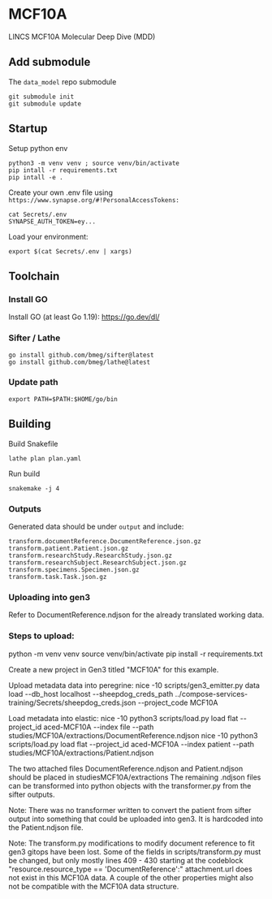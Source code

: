 
# MCF10A
LINCS MCF10A Molecular Deep Dive (MDD)

## Add submodule
The `data_model` repo submodule
```
git submodule init
git submodule update
```

## Startup

Setup python env
```
python3 -m venv venv ; source venv/bin/activate
pip intall -r requirements.txt
pip intall -e .
```


Create your own .env file using `https://www.synapse.org/#!PersonalAccessTokens:`

```
cat Secrets/.env
SYNAPSE_AUTH_TOKEN=ey...
```

Load your environment:

```
export $(cat Secrets/.env | xargs)
```

## Toolchain

### Install GO
Install GO (at least Go 1.19): https://go.dev/dl/

### Sifter / Lathe

```
go install github.com/bmeg/sifter@latest
go install github.com/bmeg/lathe@latest
```

### Update path

```
export PATH=$PATH:$HOME/go/bin
```

## Building

Build Snakefile
```
lathe plan plan.yaml
```

Run build
```
snakemake -j 4
```

### Outputs

Generated data should be under `output` and include:
```
transform.documentReference.DocumentReference.json.gz
transform.patient.Patient.json.gz
transform.researchStudy.ResearchStudy.json.gz
transform.researchSubject.ResearchSubject.json.gz
transform.specimens.Specimen.json.gz
transform.task.Task.json.gz
```

### Uploading into gen3

Refer to DocumentReference.ndjson for the already  translated working data.


### Steps to upload: 
python -m venv venv
source venv/bin/activate
pip install -r requirements.txt

Create a new project in Gen3 titled "MCF10A" for this example.

Upload metadata data into peregrine:
nice -10 scripts/gen3_emitter.py data load --db_host localhost --sheepdog_creds_path ../compose-services-training/Secrets/sheepdog_creds.json --project_code MCF10A

Load metadata into elastic:
nice -10 python3 scripts/load.py  load  flat --project_id aced-MCF10A --index file --path studies/MCF10A/extractions/DocumentReference.ndjson
nice -10 python3 scripts/load.py load  flat --project_id aced-MCF10A --index patient --path studies/MCF10A/extractions/Patient.ndjson

The two attached files DocumentReference.ndjson and Patient.ndjson should be placed in studiesMCF10A/extractions 
The remaining .ndjson files can be transformed into python objects with the transformer.py from the sifter outputs.

Note: There was no transformer written to convert the patient from sifter output into something that could be uploaded into gen3. It is hardcoded into the Patient.ndjson file.

Note: The transform.py modifications to modify document reference to fit gen3 gitops have been lost. 
Some of the fields in scripts/transform.py must be changed, but only mostly lines 409 - 430  starting at the codeblock "resource.resource_type == 'DocumentReference':" 
attachment.url does not exist in this MCF10A data. A couple of the other properties might also not be compatible with the MCF10A data structure.




